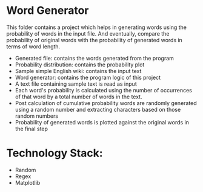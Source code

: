# Word Generator

This folder contains a project which helps in generating words using the probability of words in the input file. And eventually, compare the probability of original words with the probability of generated words in terms of word length.

* Generated file: contains the words generated from the program
* Probability distribution: contains the probability plot
* Sample simple English wiki: contains the input text
* Word generator: contains the program logic of this project
* A text file containing sample text is read as input
* Each word's probability is calculated using the number of occurrences of that word by a total number of words in the text.
* Post calculation of cumulative probability words are randomly generated using a random number and extracting characters based on those random numbers
* Probability of generated words is plotted against the original words in the final step

# Technology Stack:
* Random
* Regex
* Matplotlib
